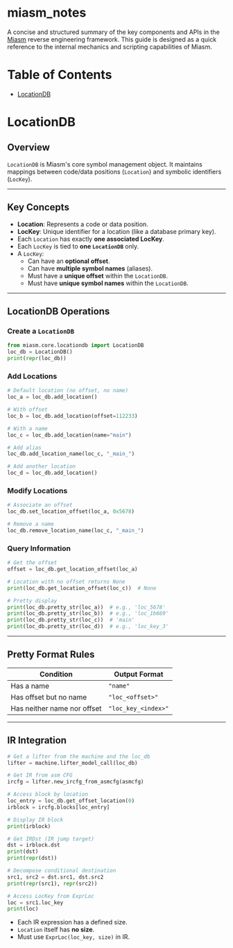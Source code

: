 # miasm_notes

A concise and structured summary of the key components and APIs in the [Miasm](https://github.com/cea-sec/miasm) reverse engineering framework. This guide is designed as a quick reference to the internal mechanics and scripting capabilities of Miasm.

# Table of Contents
- [LocationDB](#locationdb)


# LocationDB

## Overview
`LocationDB` is Miasm's core symbol management object. It maintains mappings between code/data positions (`Location`) and symbolic identifiers (`LocKey`).

---

## Key Concepts

- **Location**: Represents a code or data position.
- **LocKey**: Unique identifier for a location (like a database primary key).
- Each `Location` has exactly **one associated LocKey**.
- Each `LocKey` is tied to **one `LocationDB`** only.
- A `LocKey`:
  - Can have an **optional offset**.
  - Can have **multiple symbol names** (aliases).
  - Must have a **unique offset** within the `LocationDB`.
  - Must have **unique symbol names** within the `LocationDB`.

---

## LocationDB Operations

### Create a `LocationDB`
```python
from miasm.core.locationdb import LocationDB
loc_db = LocationDB()
print(repr(loc_db))
```

### Add Locations
```python
# Default location (no offset, no name)
loc_a = loc_db.add_location()

# With offset
loc_b = loc_db.add_location(offset=112233)

# With a name
loc_c = loc_db.add_location(name="main")

# Add alias
loc_db.add_location_name(loc_c, "_main_")

# Add another location
loc_d = loc_db.add_location()
```

### Modify Locations
```python
# Associate an offset
loc_db.set_location_offset(loc_a, 0x5678)

# Remove a name
loc_db.remove_location_name(loc_c, "_main_")
```

### Query Information
```python
# Get the offset
offset = loc_db.get_location_offset(loc_a)

# Location with no offset returns None
print(loc_db.get_location_offset(loc_c))  # None

# Pretty display
print(loc_db.pretty_str(loc_a))  # e.g., 'loc_5678'
print(loc_db.pretty_str(loc_b))  # e.g., 'loc_1b669'
print(loc_db.pretty_str(loc_c))  # 'main'
print(loc_db.pretty_str(loc_d))  # e.g., 'loc_key_3'
```

---

## Pretty Format Rules

| Condition                      | Output Format       |
|-------------------------------|---------------------|
| Has a name                    | `"name"`            |
| Has offset but no name        | `"loc_<offset>"`    |
| Has neither name nor offset   | `"loc_key_<index>"` |

---

## IR Integration
```python
# Get a lifter from the machine and the loc_db
lifter = machine.lifter_model_call(loc_db)

# Get IR from asm CFG
ircfg = lifter.new_ircfg_from_asmcfg(asmcfg)

# Access block by location
loc_entry = loc_db.get_offset_location(0)
irblock = ircfg.blocks[loc_entry]

# Display IR block
print(irblock)

# Get IRDst (IR jump target)
dst = irblock.dst
print(dst)
print(repr(dst))

# Decompose conditional destination
src1, src2 = dst.src1, dst.src2
print(repr(src1), repr(src2))

# Access LocKey from ExprLoc
loc = src1.loc_key
print(loc)
```
- Each IR expression has a defined size.
- `Location` itself has **no size**.
- Must use `ExprLoc(loc_key, size)` in IR.

